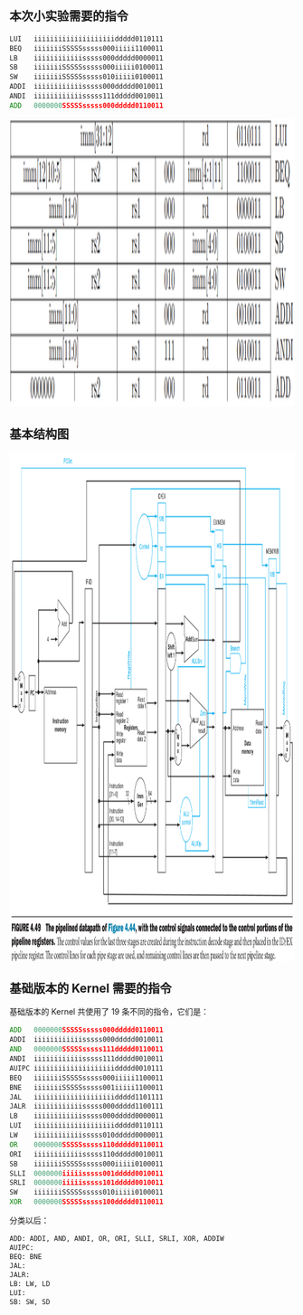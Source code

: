 ## 本次小实验需要的指令

```asm
LUI   iiiiiiiiiiiiiiiiiiiiddddd0110111
BEQ   iiiiiiiSSSSSsssss000iiiii1100011
LB    iiiiiiiiiiiisssss000ddddd0000011
SB    iiiiiiiSSSSSsssss000iiiii0100011
SW    iiiiiiiSSSSSsssss010iiiii0100011
ADDI  iiiiiiiiiiiisssss000ddddd0010011
ANDI  iiiiiiiiiiiisssss111ddddd0010011
ADD   0000000SSSSSsssss000ddddd0110011
```

<img src="required_instructions.png" width="1000" height="510" />

## 基本结构图

<img src="basic pipelined datapath with the control signals.png" width="1000" height="900" />

## 基础版本的 Kernel 需要的指令

基础版本的 Kernel 共使用了 19 条不同的指令，它们是：

```asm
ADD   0000000SSSSSsssss000ddddd0110011
ADDI  iiiiiiiiiiiisssss000ddddd0010011
AND   0000000SSSSSsssss111ddddd0110011
ANDI  iiiiiiiiiiiisssss111ddddd0010011
AUIPC iiiiiiiiiiiiiiiiiiiiddddd0010111
BEQ   iiiiiiiSSSSSsssss000iiiii1100011
BNE   iiiiiiiSSSSSsssss001iiiii1100011
JAL   iiiiiiiiiiiiiiiiiiiiddddd1101111
JALR  iiiiiiiiiiiisssss000ddddd1100111
LB    iiiiiiiiiiiisssss000ddddd0000011
LUI   iiiiiiiiiiiiiiiiiiiiddddd0110111
LW    iiiiiiiiiiiisssss010ddddd0000011
OR    0000000SSSSSsssss110ddddd0110011
ORI   iiiiiiiiiiiisssss110ddddd0010011
SB    iiiiiiiSSSSSsssss000iiiii0100011
SLLI  0000000iiiiisssss001ddddd0010011
SRLI  0000000iiiiisssss101ddddd0010011
SW    iiiiiiiSSSSSsssss010iiiii0100011
XOR   0000000SSSSSsssss100ddddd0110011
```

分类以后：

```
ADD: ADDI, AND, ANDI, OR, ORI, SLLI, SRLI, XOR, ADDIW
AUIPC:
BEQ: BNE
JAL:
JALR:
LB: LW, LD
LUI:
SB: SW, SD
```